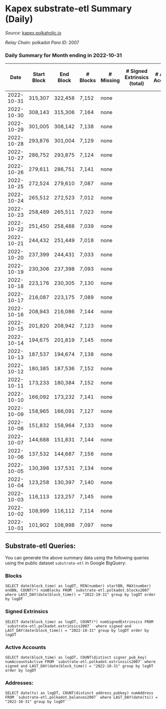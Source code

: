# Kapex substrate-etl Summary (Daily)

_Source_: [kapex.polkaholic.io](https://kapex.polkaholic.io)

*Relay Chain*: polkadot
*Para ID*: 2007



### Daily Summary for Month ending in 2022-10-31


| Date | Start Block | End Block | # Blocks | # Missing | # Signed Extrinsics (total) | # Active Accounts | # Addresses with Balances | # Events | # Transfers | # XCM Transfers In | # XCM Transfers Out |
| ---- | ----------- | --------- | -------- | --------- | --------------------------- | ----------------- | ------------------------- | -------- | ----------- | ------------------ | ------------------- |
| 2022-10-31 | 315,307 | 322,458 | 7,152 | none  |  |  | 3 | 14,308 |   |   |   |
| 2022-10-30 | 308,143 | 315,306 | 7,164 | none  |  |  |  | 14,332 |   |   |   |
| 2022-10-29 | 301,005 | 308,142 | 7,138 | none  |  |  |  | 14,280 |   |   |   |
| 2022-10-28 | 293,876 | 301,004 | 7,129 | none  |  |  |  | 14,262 |   |   |   |
| 2022-10-27 | 286,752 | 293,875 | 7,124 | none  |  |  |  | 14,252 |   |   |   |
| 2022-10-26 | 279,611 | 286,751 | 7,141 | none  |  |  |  | 14,286 |   |   |   |
| 2022-10-25 | 272,524 | 279,610 | 7,087 | none  |  |  |  | 14,178 |   |   |   |
| 2022-10-24 | 265,512 | 272,523 | 7,012 | none  |  |  |  | 14,028 |   |   |   |
| 2022-10-23 | 258,489 | 265,511 | 7,023 | none  |  |  |  | 14,050 |   |   |   |
| 2022-10-22 | 251,450 | 258,488 | 7,039 | none  |  |  |  | 14,082 |   |   |   |
| 2022-10-21 | 244,432 | 251,449 | 7,018 | none  |  |  |  | 14,040 |   |   |   |
| 2022-10-20 | 237,399 | 244,431 | 7,033 | none  |  |  |  | 14,070 |   |   |   |
| 2022-10-19 | 230,306 | 237,398 | 7,093 | none  |  |  |  | 14,190 |   |   |   |
| 2022-10-18 | 223,176 | 230,305 | 7,130 | none  |  |  |  | 14,264 |   |   |   |
| 2022-10-17 | 216,087 | 223,175 | 7,089 | none  |  |  |  | 14,181 |   |   |   |
| 2022-10-16 | 208,943 | 216,086 | 7,144 | none  |  |  |  | 14,292 |   |   |   |
| 2022-10-15 | 201,820 | 208,942 | 7,123 | none  |  |  |  | 14,250 |   |   |   |
| 2022-10-14 | 194,675 | 201,819 | 7,145 | none  |  |  |  | 14,294 |   |   |   |
| 2022-10-13 | 187,537 | 194,674 | 7,138 | none  |  |  |  | 14,280 |   |   |   |
| 2022-10-12 | 180,385 | 187,536 | 7,152 | none  |  |  |  | 14,308 |   |   |   |
| 2022-10-11 | 173,233 | 180,384 | 7,152 | none  |  |  |  | 14,308 |   |   |   |
| 2022-10-10 | 166,092 | 173,232 | 7,141 | none  |  |  |  | 14,286 |   |   |   |
| 2022-10-09 | 158,965 | 166,091 | 7,127 | none  |  |  |  | 14,258 |   |   |   |
| 2022-10-08 | 151,832 | 158,964 | 7,133 | none  |  |  |  | 14,270 |   |   |   |
| 2022-10-07 | 144,688 | 151,831 | 7,144 | none  |  |  |  | 14,292 |   |   |   |
| 2022-10-06 | 137,532 | 144,687 | 7,156 | none  |  |  |  | 14,316 |   |   |   |
| 2022-10-05 | 130,398 | 137,531 | 7,134 | none  |  |  |  | 14,272 |   |   |   |
| 2022-10-04 | 123,258 | 130,397 | 7,140 | none  |  |  |  | 14,282 |   |   |   |
| 2022-10-03 | 116,113 | 123,257 | 7,145 | none  |  |  |  | 14,294 |   |   |   |
| 2022-10-02 | 108,999 | 116,112 | 7,114 | none  |  |  |  | 14,232 |   |   |   |
| 2022-10-01 | 101,902 | 108,998 | 7,097 | none  |  |  |  | 14,198 |   |   |   |

## Substrate-etl Queries:
You can generate the above summary data using the following queries using the public dataset `substrate-etl` in Google BigQuery:


### Blocks
```
SELECT date(block_time) as logDT, MIN(number) startBN, MAX(number) endBN, COUNT(*) numBlocks FROM `substrate-etl.polkadot.blocks2007`  where LAST_DAY(date(block_time)) = "2022-10-31" group by logDT order by logDT
```


### Signed Extrinsics
```
SELECT date(block_time) as logDT, COUNT(*) numSignedExtrinsics FROM `substrate-etl.polkadot.extrinsics2007`  where signed and LAST_DAY(date(block_time)) = "2022-10-31" group by logDT order by logDT
```


### Active Accounts
```
SELECT date(block_time) as logDT, COUNT(distinct signer_pub_key) numAccountsActive FROM `substrate-etl.polkadot.extrinsics2007` where signed and LAST_DAY(date(block_time)) = "2022-10-31" group by logDT order by logDT
```


### Addresses:
```
SELECT date(ts) as logDT, COUNT(distinct address_pubkey) numAddress FROM `substrate-etl.polkadot.balances2007` where LAST_DAY(date(ts)) = "2022-10-31" group by logDT```

